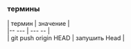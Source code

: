 




### термины
| термин               | значение      |  
|-- ---                    | --- --             |  
| git push origin HEAD | запушить Head |
